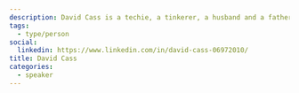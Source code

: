 ```yaml
---
description: David Cass is a techie, a tinkerer, a husband and a father. He believes, if wielded correctly, technology can have an incredibly positive effect on our lives and result in a safer, more prosperous and more equitable society.
tags:
  - type/person
social:
  linkedin: https://www.linkedin.com/in/david-cass-06972010/
title: David Cass
categories:
  - speaker
---
```

